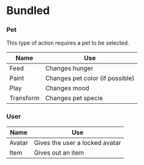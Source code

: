 # Bundled


### Pet
This type of action requires a pet to be selected.

| Name | Use |
| -- | -- |
| Feed | Changes hunger |
| Paint | Changes pet color (if possible) |
| Play | Changes mood
| Transform | Changes pet specie |

### User

| Name | Use |
| -- | -- |
| Avatar | Gives the user a locked avatar |
| Item | Gives out an item |
